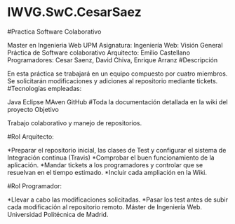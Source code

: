 # IWVG.SwC.CesarSaez
#Practica Software Colaborativo

Master en Ingenieria Web UPM
Asignatura: Ingeniería Web: Visión General
Práctica de Software colaborativo
Arquitecto: Emilio Castellano
Programadores: Cesar Saenz, David Chiva, Enrique Arranz
#Descripción

En esta práctica se trabajará en un equipo compuesto por cuatro miembros. Se solicitarán modificaciones y adiciones al repositorio mediante tickets.
#Tecnologías empleadas:

Java Eclipse MAven GitHub
#Toda la documentación detallada en la wiki del proyecto
Objetivo

Trabajo colaborativo y manejo de repositorios.

#Rol Arquitecto:

*Preparar el repositorio inicial, las clases de Test y configurar el sistema de Integración continua (Travis) *Comprobar el buen funcionamiento de la aplicación. *Mandar tickets a los programadores y controlar que se resuelvan en el tiempo estimado. *Incluir cada ampliación en la Wiki.

#Rol Programador:

*Llevar a cabo las modificaciones solicitadas. *Pasar los test antes de subir cada modificación al repositorio remoto.
Máster de Ingeniería Web. Universidad Politécnica de Madrid.